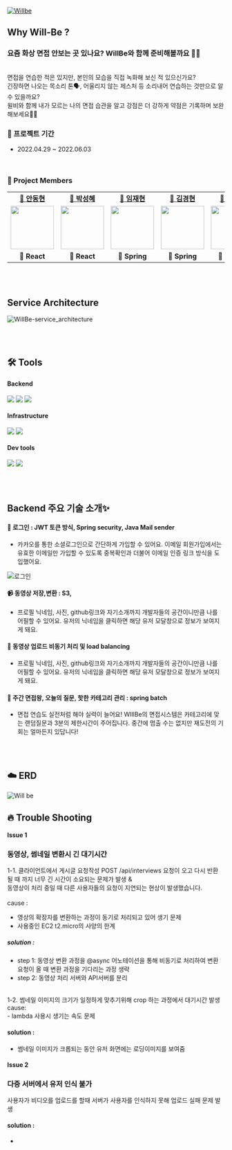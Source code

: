 [![Willbe](https://user-images.githubusercontent.com/60756023/170631952-4dbb8e21-0636-4980-a9be-67724597bc1d.png)](https://willbedeveloper.com)

## Why Will-Be ?

### 요즘 화상 면접 안보는 곳 있나요? WillBe와 함께 준비해볼까요 👨‍💻

<br />
면접을 연습한 적은 있지만, 본인의 모습을 직접 녹화해 보신 적 있으신가요?<br>
긴장하면 나오는 목소리 톤🗣, 어울리지 않는 제스처 등 소리내어 연습하는 것만으로 알 수 있을까요?<br>
윌비와 함께 내가 모르는 나의 면접 습관을 알고 강점은 더 강하게 약점은 기록하며 보완해보세요💪💪

<br/>

### 📆 프로젝트 기간

- 2022.04.29 ~ 2022.06.03

<br/>

###  🐾 Project Members 

<table>
   <tr>
    <td align="center"><b><a href="https://github.com/llama-ste">🦙 안동현</a></b></td>
    <td align="center"><b><a href="https://github.com/AlgoRoots">🐰 박성혜</a></b></td>
    <td align="center"><b><a href="https://github.com/limjae">🐘 임재현</a></b></td>
    <td align="center"><b><a href="https://github.com/catalinakim">🐩 김경현</a></b></td>
    <td align="center"><b><a href="https://github.com/Juri-Lee">🐬 이주리</a></b></td>
  </tr>
  <tr>
     <td align="center"><a href="https://github.com/llama-ste"><img src="https://user-images.githubusercontent.com/90495580/169259372-a923afea-a898-4bca-9504-7d073d6ffab8.jpeg" width="100px" /></a></td>
    <td align="center"><a href="https://github.com/AlgoRoots"><img src="https://user-images.githubusercontent.com/90495580/169259379-a913dd30-fa7f-4309-af30-9bd94c9608a6.png" width="100px" /></a></td>
    <td align="center"><a href="https://github.com/limjae"><img src="https://user-images.githubusercontent.com/90495580/169259387-0e3b59ad-5882-458a-9a2b-2ccac2d696ae.png" width="100px" /></a></td>
    <td align="center"><a href="https://github.com/catalinakim"><img src="https://user-images.githubusercontent.com/90495580/170095150-bcdacb00-ac2a-42eb-98b5-c67e05352832.jpeg" width="100px" /></a></td>
    <td align="center"><a href="https://github.com/Juri-Lee"><img src="https://user-images.githubusercontent.com/90495580/169259405-ba67e49d-8b01-405f-b0c8-12c6054b7577.png" width="100px" /></a></td>
  </tr>
  <tr>
    <td align="center"><b>🍄 React</b></td>
    <td align="center"><b>🍄 React</b></td>
    <td align="center"><b>🌱 Spring</b></td>
    <td align="center"><b>🌱 Spring</b></td>
    <td align="center"><b>🌱 Spring</b></td>
  </tr>
</table>

<br/>
<br/>


## Service Architecture

![WillBe-service_architecture](https://user-images.githubusercontent.com/88864019/170158157-eb5066ef-93dc-42a4-9407-4cfac15d4b76.jpg)

<br/>
<br/>

## 🛠 Tools

#### Backend

<p>
  <img src="https://img.shields.io/badge/springboot-6DB33F?style=for-the-badge&logo=springboot&logoColor=white">
   <img src="https://img.shields.io/badge/gradle-02303A?style=for-the-badge&logo=gradle&logoColor=white">
   <img src="https://img.shields.io/badge/java-007396?style=for-the-badge&logo=java&logoColor=white">
</p>

#### Infrastructure

<p>
  <img src="https://img.shields.io/badge/AWS-%23FF9900.svg?style=for-the-badge&logo=amazon-aws&logoColor=white" > 
   <img src="https://img.shields.io/badge/mysql-4479A1?style=for-the-badge&logo=mysql&logoColor=white">
</p>

#### Dev tools

<p> 
  <img src="https://img.shields.io/badge/git-%23F05033.svg?style=for-the-badge&logo=git&logoColor=white">
  <img src="https://img.shields.io/badge/github-%23121011.svg?style=for-the-badge&logo=github&logoColor=white">
</p>

<br>
<br>

## Backend 주요 기술 소개✨ 

#### 🔐 로그인 : JWT 토큰 방식, Spring security, Java Mail sender

- 카카오를 통한 소셜로그인으로 간단하게 가입할 수 있어요. 이메일 회원가입에서는 유효한 이메일만 가입할 수 있도록 중복확인과 더불어 이메일 인증 링크 방식을 도입했어요.

![로그인](https://user-images.githubusercontent.com/60756023/170631852-b36cfcc5-6ca7-409c-bd1c-4fcd137012d4.png)

#### 📹 동영상 저장,변환 : S3, 

- 프로필 닉네임, 사진, github링크와 자기소개까지 개발자들의 공간이니만큼 나를 어필할 수 있어요. 유저의 닉네임을 클릭하면 해당 유저 모달창으로 정보가 보여지게 돼요.

#### 📀 동영상 업로드 비동기 처리 및 load balancing 

- 프로필 닉네임, 사진, github링크와 자기소개까지 개발자들의 공간이니만큼 나를 어필할 수 있어요. 유저의 닉네임을 클릭하면 해당 유저 모달창으로 정보가 보여지게 돼요.

#### 👑 주간 면접왕, 오늘의 질문, 핫한 카테고리 관리 : spring batch

- 면접 연습도 실전처럼 해야 실력이 늘어요! WIllBe의 면접시스템은 카테고리에 맞는 랜덤질문과 3분의 제한시간이 주어집니다. 중간에 멈출 수는 없지만 재도전의 기회는 얼마든지 있답니다!


<br/>
<br/>

## ☁️ ERD 

![Will be](https://user-images.githubusercontent.com/60756023/170617716-62ecda77-34cd-4465-948a-18ed707fd0e5.png)

## 🔥 Trouble Shooting

#### Issue 1
### 동영상, 썸네일 변환시 긴 대기시간

1-1. 클라이언트에서 게시글 요청작성 POST /api/interviews 요청이 오고 다시 반환 될 때 까지 너무 긴 시간이 소요되는 문제가 발생 & <br>
동영상이 처리 중일 때 다른 사용자들의 요청이 지연되는 현상이 발생했습니다.<br>
<br>
cause : <br>
- 영상의 확장자를 변환하는 과정이 동기로 처리되고 있어 생기 문제
- 사용중인 EC2 t2.micro의 사양의 한계 

##### solution :
- step 1: 동영상 변환 과정을 @async 어노테이션을 통해 비동기로 처리하여 변환 요청이 올 때 변환 과정을 기다리는 과정 생략
- step 2: 동영상 처리 서버와 API서버를 분리 <br>
<br>
1-2. 썸네일 이미지의 크기가 일정하게 맞추기위해 crop 하는 과정에서 대기시간 발생<br>
cause: <br>
- lambda 사용시 생기는 속도 문제 

#### solution : 
- 썸네일 이미지가 크롭되는 동안 유저 화면에는 로딩이미지를 보여줌

#### Issue 2
### 다중 서버에서 유저 인식 불가
사용자가 비디오를 업로드를 할때 서버가 사용자를 인식하지 못해 업로드 실패 문제 발생 <br>

#### solution :
- 


